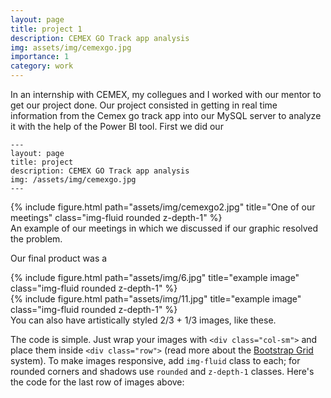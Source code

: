 ```yaml
---
layout: page
title: project 1
description: CEMEX GO Track app analysis
img: assets/img/cemexgo.jpg
importance: 1
category: work
---
```


In an internship with CEMEX, my collegues and I worked with our mentor to get our project done. Our project consisted in getting in real time information from the Cemex go track app into our MySQL server to analyze it with the help of the Power BI tool. First we did our

    ---
    layout: page
    title: project
    description: CEMEX GO Track app analysis
    img: /assets/img/cemexgo.jpg
    ---

<div class="row">
    <div class="col-sm mt-3 mt-md-0">
        {% include figure.html path="assets/img/cemexgo2.jpg" title="One of our meetings" class="img-fluid rounded z-depth-1" %}
    </div>
</div>
<div class="caption">
    An example of our meetings in which we discussed if our graphic resolved the problem.
</div>


Our final product was a 


<div class="row justify-content-sm-center">
    <div class="col-sm-8 mt-3 mt-md-0">
        {% include figure.html path="assets/img/6.jpg" title="example image" class="img-fluid rounded z-depth-1" %}
    </div>
    <div class="col-sm-4 mt-3 mt-md-0">
        {% include figure.html path="assets/img/11.jpg" title="example image" class="img-fluid rounded z-depth-1" %}
    </div>
</div>
<div class="caption">
    You can also have artistically styled 2/3 + 1/3 images, like these.
</div>


The code is simple.
Just wrap your images with `<div class="col-sm">` and place them inside `<div class="row">` (read more about the <a href="https://getbootstrap.com/docs/4.4/layout/grid/">Bootstrap Grid</a> system).
To make images responsive, add `img-fluid` class to each; for rounded corners and shadows use `rounded` and `z-depth-1` classes.
Here's the code for the last row of images above:
